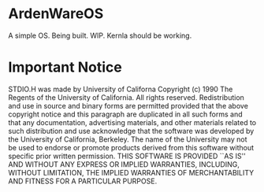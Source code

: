 # ArdenWareOS
A simple OS. Being built. WIP. Kernla should be working.

# Important Notice
STDIO.H was made by University of Californa
Copyright (c) 1990 The Regents of the University of California.
All rights reserved.
Redistribution and use in source and binary forms are permitted
provided that the above copyright notice and this paragraph are
duplicated in all such forms and that any documentation,
advertising materials, and other materials related to such
distribution and use acknowledge that the software was developed
by the University of California, Berkeley.  The name of the
University may not be used to endorse or promote products derived
from this software without specific prior written permission.
THIS SOFTWARE IS PROVIDED ``AS IS'' AND WITHOUT ANY EXPRESS OR
IMPLIED WARRANTIES, INCLUDING, WITHOUT LIMITATION, THE IMPLIED
WARRANTIES OF MERCHANTABILITY AND FITNESS FOR A PARTICULAR PURPOSE.
